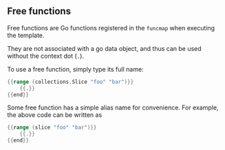 

## Free functions

Free functions are Go functions registered in the `funcmap` when executing the template.
<!-- TODO: see go template func map registering article for details -->
They are not associated with a go data object, and thus can be used without the context dot (`.`).

To use a free function, simply type its full name:

```go
{{range (collections.Slice "foo" "bar")}}
    {{.}}
{{end}}
```

Some free function has a simple alias name for convenience.
For example, the above code can be written as 

```go
{{range (slice "foo" "bar")}}
    {{.}}
{{end}}
```